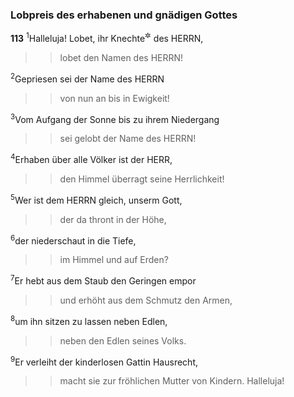 ### Lobpreis des erhabenen und gnädigen Gottes

__113__
<sup>1</sup>Halleluja!
Lobet, ihr Knechte<sup title="= Verehrer">&#x2732;</sup> des HERRN,
<blockquote>
<blockquote>
lobet den Namen des HERRN!
</blockquote>
</blockquote>
<sup>2</sup>Gepriesen sei der Name des HERRN
<blockquote>
<blockquote>
von nun an bis in Ewigkeit!
</blockquote>
</blockquote>
<sup>3</sup>Vom Aufgang der Sonne bis zu ihrem Niedergang
<blockquote>
<blockquote>
sei gelobt der Name des HERRN!
</blockquote>
</blockquote>
<sup>4</sup>Erhaben über alle Völker ist der HERR,
<blockquote>
<blockquote>
den Himmel überragt seine Herrlichkeit!
</blockquote>
</blockquote>
<sup>5</sup>Wer ist dem HERRN gleich, unserm Gott,
<blockquote>
<blockquote>
der da thront in der Höhe,
</blockquote>
</blockquote>
<sup>6</sup>der niederschaut in die Tiefe,
<blockquote>
<blockquote>
im Himmel und auf Erden?
</blockquote>
</blockquote>
<sup>7</sup>Er hebt aus dem Staub den Geringen empor
<blockquote>
<blockquote>
und erhöht aus dem Schmutz den Armen,
</blockquote>
</blockquote>
<sup>8</sup>um ihn sitzen zu lassen neben Edlen,
<blockquote>
<blockquote>
neben den Edlen seines Volks.
</blockquote>
</blockquote>
<sup>9</sup>Er verleiht der kinderlosen Gattin Hausrecht,
<blockquote>
<blockquote>
macht sie zur fröhlichen Mutter von Kindern. Halleluja!
</blockquote>
</blockquote>